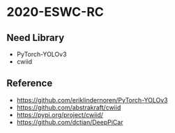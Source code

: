 # 2020-ESWC-RC

## Need Library
 + PyTorch-YOLOv3
 + cwiid

## Reference
 + https://github.com/eriklindernoren/PyTorch-YOLOv3
 + https://github.com/abstrakraft/cwiid
 + https://pypi.org/project/cwiid/
 + https://github.com/dctian/DeepPiCar
